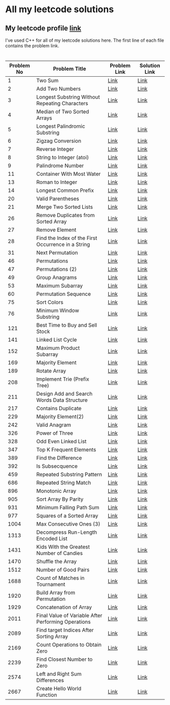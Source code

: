 # All my leetcode solutions

## My leetcode profile <a href="https://leetcode.com/Fahad006">**link**</a>

I've used C++ for all of my leetcode solutions here. The first line of each file contains the problem link.

#

| Problem No | Problem Title                                       | Problem Link                                                                                          | Solution Link                                                              |
| ---------- | --------------------------------------------------- | ----------------------------------------------------------------------------------------------------- | -------------------------------------------------------------------------- |
| 1          | Two Sum                                             | <a href="https://leetcode.com/problems/two-sum/">Link</a>                                             | <a href="https://github.com/FH-Fahad/leetcode/blob/main/1.cpp">Link</a>    |
| 2          | Add Two Numbers                                     | <a href="https://leetcode.com/problems/add-two-numbers/">Link</a>                                     | <a href="https://github.com/FH-Fahad/leetcode/blob/main/2.cpp">Link</a>    |
| 3          | Longest Substring Without Repeating Characters      | <a href="https://leetcode.com/problems/longest-substring-without-repeating-characters/">Link</a>      | <a href="https://github.com/FH-Fahad/leetcode/blob/main/3.cpp">Link</a>    |
| 4          | Median of Two Sorted Arrays                         | <a href="https://leetcode.com/problems/median-of-two-sorted-arrays/">Link</a>                         | <a href="https://github.com/FH-Fahad/leetcode/blob/main/4.cpp">Link</a>    |
| 5          | Longest Palindromic Substring                       | <a href="https://leetcode.com/problems/longest-palindromic-substring/">Link</a>                       | <a href="https://github.com/FH-Fahad/leetcode/blob/main/5.cpp">Link</a>    |
| 6          | Zigzag Conversion                                   | <a href="https://leetcode.com/problems/zigzag-conversion/">Link</a>                                   | <a href="https://github.com/FH-Fahad/leetcode/blob/main/6.cpp">Link</a>    |
| 7          | Reverse Integer                                     | <a href="https://leetcode.com/problems/reverse-integer/">Link</a>                                     | <a href="https://github.com/FH-Fahad/leetcode/blob/main/7.cpp">Link</a>    |
| 8          | String to Integer (atoi)                            | <a href="https://leetcode.com/problems/string-to-integer-atoi/">Link</a>                              | <a href="https://github.com/FH-Fahad/leetcode/blob/main/8.cpp">Link</a>    |
| 9          | Palindrome Number                                   | <a href="https://leetcode.com/problems/palindrome-number/">Link</a>                                   | <a href="https://github.com/FH-Fahad/leetcode/blob/main/9.cpp">Link</a>    |
| 11         | Container With Most Water                           | <a href="https://leetcode.com/problems/container-with-most-water/">Link</a>                           | <a href="https://github.com/FH-Fahad/leetcode/blob/main/11.cpp">Link</a>   |
| 13         | Roman to Integer                                    | <a href="https://leetcode.com/problems/roman-to-integer/">Link</a>                                    | <a href="https://github.com/FH-Fahad/leetcode/blob/main/13.cpp">Link</a>   |
| 14         | Longest Common Prefix                               | <a href="https://leetcode.com/problems/longest-common-prefix/">Link</a>                               | <a href="https://github.com/FH-Fahad/leetcode/blob/main/14.cpp">Link</a>   |
| 20         | Valid Parentheses                                   | <a href="https://leetcode.com/problems/valid-parentheses/">Link</a>                                   | <a href="https://github.com/FH-Fahad/leetcode/blob/main/20.cpp">Link</a>   |
| 21         | Merge Two Sorted Lists                              | <a href="https://leetcode.com/problems/merge-two-sorted-lists/">Link</a>                              | <a href="https://github.com/FH-Fahad/leetcode/blob/main/21.cpp">Link</a>   |
| 26         | Remove Duplicates from Sorted Array                 | <a href="https://leetcode.com/problems/remove-duplicates-from-sorted-array/">Link</a>                 | <a href="https://github.com/FH-Fahad/leetcode/blob/main/26.cpp">Link</a>   |
| 27         | Remove Element                                      | <a href="https://leetcode.com/problems/remove-element/">Link</a>                                      | <a href="https://github.com/FH-Fahad/leetcode/blob/main/27.cpp">Link</a>   |
| 28         | Find the Index of the First Occurrence in a String  | <a href="https://leetcode.com/problems/find-the-index-of-the-first-occurrence-in-a-string/">Link</a>  | <a href="https://github.com/FH-Fahad/leetcode/blob/main/28.cpp">Link</a>   |
| 31         | Next Permutation                                    | <a href="https://leetcode.com/problems/next-permutation/">Link</a>                                    | <a href="https://github.com/FH-Fahad/leetcode/blob/main/31.cpp">Link</a>   |
| 46         | Permutations                                        | <a href="https://leetcode.com/problems/permutations/">Link</a>                                        | <a href="https://github.com/FH-Fahad/leetcode/blob/main/46.cpp">Link</a>   |
| 47         | Permutations (2)                                    | <a href="https://leetcode.com/problems/permutations-ii/">Link</a>                                     | <a href="https://github.com/FH-Fahad/leetcode/blob/main/47.cpp">Link</a>   |
| 49         | Group Anagrams                                      | <a href="https://leetcode.com/problems/group-anagrams/">Link</a>                                      | <a href="https://github.com/FH-Fahad/leetcode/blob/main/49.cpp">Link</a>   |
| 53         | Maximum Subarray                                    | <a href="https://leetcode.com/problems/maximum-subarray/">Link</a>                                    | <a href="https://github.com/FH-Fahad/leetcode/blob/main/53.cpp">Link</a>   |
| 60         | Permutation Sequence                                | <a href="https://leetcode.com/problems/permutation-sequence/">Link</a>                                | <a href="https://github.com/FH-Fahad/leetcode/blob/main/60.cpp">Link</a>   |
| 75         | Sort Colors                                         | <a href="https://leetcode.com/problems/sort-colors/">Link</a>                                         | <a href="https://github.com/FH-Fahad/leetcode/blob/main/75.cpp">Link</a>   |
| 76         | Minimum Window Substring                            | <a href="https://leetcode.com/problems/minimum-window-substring/">Link</a>                            | <a href="https://github.com/FH-Fahad/leetcode/blob/main/76.cpp">Link</a>   |
| 121        | Best Time to Buy and Sell Stock                     | <a href="https://leetcode.com/problems/best-time-to-buy-and-sell-stock/">Link</a>                     | <a href="https://github.com/FH-Fahad/leetcode/blob/main/121.cpp">Link</a>  |
| 141        | Linked List Cycle                                   | <a href="https://leetcode.com/problems/linked-list-cycle/">Link</a>                                   | <a href="https://github.com/FH-Fahad/leetcode/blob/main/141.cpp">Link</a>  |
| 152        | Maximum Product Subarray                            | <a href="https://leetcode.com/problems/maximum-product-subarray/">Link</a>                            | <a href="https://github.com/FH-Fahad/leetcode/blob/main/152.cpp">Link</a>  |
| 169        | Majority Element                                    | <a href="https://leetcode.com/problems/majority-element/">Link</a>                                    | <a href="https://github.com/FH-Fahad/leetcode/blob/main/169.cpp">Link</a>  |
| 189        | Rotate Array                                        | <a href="https://leetcode.com/problems/rotate-array/">Link</a>                                        | <a href="https://github.com/FH-Fahad/leetcode/blob/main/189.cpp">Link</a>  |
| 208        | Implement Trie (Prefix Tree)                        | <a href="https://leetcode.com/problems/implement-trie-prefix-tree/">Link</a>                          | <a href="https://github.com/FH-Fahad/leetcode/blob/main/208.cpp">Link</a>  |
| 211        | Design Add and Search Words Data Structure          | <a href="https://leetcode.com/problems/design-add-and-search-words-data-structure/">Link</a>          | <a href="https://github.com/FH-Fahad/leetcode/blob/main/211.cpp">Link</a>  |
| 217        | Contains Duplicate                                  | <a href="https://leetcode.com/problems/contains-duplicate/">Link</a>                                  | <a href="https://github.com/FH-Fahad/leetcode/blob/main/217.cpp">Link</a>  |
| 229        | Majority Element(2)                                 | <a href="https://leetcode.com/problems/majority-element-ii/">Link</a>                                 | <a href="https://github.com/FH-Fahad/leetcode/blob/main/229.cpp">Link</a>  |
| 242        | Valid Anagram                                       | <a href="https://leetcode.com/problems/valid-anagram/">Link</a>                                       | <a href="https://github.com/FH-Fahad/leetcode/blob/main/242.cpp">Link</a>  |
| 326        | Power of Three                                      | <a href="https://leetcode.com/problems/power-of-three/">Link</a>                                      | <a href="https://github.com/FH-Fahad/leetcode/blob/main/326.cpp">Link</a>  |
| 328        | Odd Even Linked List                                | <a href="https://leetcode.com/problems/odd-even-linked-list/">Link</a>                                | <a href="https://github.com/FH-Fahad/leetcode/blob/main/328.cpp">Link</a>  |
| 347        | Top K Frequent Elements                             | <a href="https://leetcode.com/problems/top-k-frequent-elements/">Link</a>                             | <a href="https://github.com/FH-Fahad/leetcode/blob/main/347.cpp">Link</a>  |
| 389        | Find the Difference                                 | <a href="https://leetcode.com/problems/find-the-difference/">Link</a>                                 | <a href="https://github.com/FH-Fahad/leetcode/blob/main/389.cpp">Link</a>  |
| 392        | Is Subsecquence                                     | <a href="https://leetcode.com/problems/is-subsequence/">Link</a>                                      | <a href="https://github.com/FH-Fahad/leetcode/blob/main/392.cpp">Link</a>  |
| 459        | Repeated Substring Pattern                          | <a href="https://leetcode.com/problems/repeated-substring-pattern/">Link</a>                          | <a href="https://github.com/FH-Fahad/leetcode/blob/main/459.cpp">Link</a>  |
| 686        | Repeated String Match                               | <a href="https://leetcode.com/problems/repeated-string-match/">Link</a>                               | <a href="https://github.com/FH-Fahad/leetcode/blob/main/686.cpp">Link</a>  |
| 896        | Monotonic Array                                     | <a href="https://leetcode.com/problems/monotonic-array/">Link</a>                                     | <a href="https://github.com/FH-Fahad/leetcode/blob/main/896.cpp">Link</a>  |
| 905        | Sort Array By Parity                                | <a href="https://leetcode.com/problems/sort-array-by-parity/">Link</a>                                | <a href="https://github.com/FH-Fahad/leetcode/blob/main/905.cpp">Link</a>  |
| 931        | Minimum Falling Path Sum                            | <a href="https://leetcode.com/problems/minimum-falling-path-sum/">Link</a>                            | <a href="https://github.com/FH-Fahad/leetcode/blob/main/931.cpp">Link</a>  |
| 977        | Squares of a Sorted Array                           | <a href="https://leetcode.com/problems/squares-of-a-sorted-array/">Link</a>                           | <a href="https://github.com/FH-Fahad/leetcode/blob/main/977.cpp">Link</a>  |
| 1004       | Max Consecutive Ones (3)                            | <a href="https://leetcode.com/problems/max-consecutive-ones-iii/">Link</a>                            | <a href="https://github.com/FH-Fahad/leetcode/blob/main/1004.cpp">Link</a> |
| 1313       | Decompress Run-Length Encoded List                  | <a href="https://leetcode.com/problems/decompress-run-length-encoded-list/">Link</a>                  | <a href="https://github.com/FH-Fahad/leetcode/blob/main/1313.cpp">Link</a> |
| 1431       | Kids With the Greatest Number of Candies            | <a href="https://leetcode.com/problems/kids-with-the-greatest-number-of-candies/">Link</a>            | <a href="https://github.com/FH-Fahad/leetcode/blob/main/1431.cpp">Link</a> |
| 1470       | Shuffle the Array                                   | <a href="https://leetcode.com/problems/shuffle-the-array/">Link</a>                                   | <a href="https://github.com/FH-Fahad/leetcode/blob/main/1470.cpp">Link</a> |
| 1512       | Number of Good Pairs                                | <a href="https://leetcode.com/problems/number-of-good-pairs/">Link</a>                                | <a href="https://github.com/FH-Fahad/leetcode/blob/main/1512.cpp">Link</a> |
| 1688       | Count of Matches in Tournament                      | <a href="https://leetcode.com/problems/count-of-matches-in-tournament/description/">Link</a>          | <a href="https://github.com/FH-Fahad/leetcode/blob/main/1688.cpp">Link</a> |
| 1920       | Build Array from Permutation                        | <a href="https://leetcode.com/problems/build-array-from-permutation/">Link</a>                        | <a href="https://github.com/FH-Fahad/leetcode/blob/main/1920.cpp">Link</a> |
| 1929       | Concatenation of Array                              | <a href="https://leetcode.com/problems/concatenation-of-array/">Link</a>                              | <a href="https://github.com/FH-Fahad/leetcode/blob/main/1929.cpp">Link</a> |
| 2011       | Final Value of Variable After Performing Operations | <a href="https://leetcode.com/problems/final-value-of-variable-after-performing-operations/">Link</a> | <a href="https://github.com/FH-Fahad/leetcode/blob/main/2011.cpp">Link</a> |
| 2089       | Find target Indices After Sorting Array             | <a href="https://leetcode.com/problems/find- target-indices-after-sorting-array/">Link</a>            | <a href="https://github.com/FH-Fahad/leetcode/blob/main/2089.cpp">Link</a> |
| 2169       | Count Operations to Obtain Zero                     | <a href="https://leetcode.com/problems/count-operations-to-obtain-zero/">Link</a>                     | <a href="https://github.com/FH-Fahad/leetcode/blob/main/2169.cpp">Link</a> |
| 2239       | Find Closest Number to Zero                         | <a href="https://leetcode.com/problems/find-closest-number-to-zero/">Link</a>                         | <a href="https://github.com/FH-Fahad/leetcode/blob/main/2239.cpp">Link</a> |
| 2574       | Left and Right Sum Differences                      | <a href="https://leetcode.com/problems/left-and-right-sum-differences/">Link</a>                      | <a href="https://github.com/FH-Fahad/leetcode/blob/main/2574.cpp">Link</a> |
| 2667       | Create Hello World Function                         | <a href="https://leetcode.com/problems/create-hello-world-function/">Link</a>                         | <a href="https://github.com/FH-Fahad/leetcode/blob/main/2667.cpp">Link</a> |
